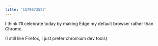 ```yaml
---
title: '1579073527'
---
```

I think I’ll celebrate today by making Edge my default browser rather than Chrome.

(I still like Firefox, I just prefer chromium dev tools) 